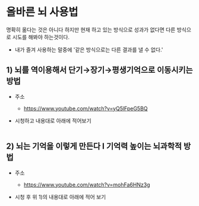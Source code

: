 # 올바른 뇌 사용법
명확히 옮다는 것은 아니다 하지만 현재 하고 있는 방식으로 성과가 없다면 다른 방식으로 시도를 해봐야 하는것이다.
* 내가 즐겨 사용하는 말중에 '같은 방식으로는 다른 결과를 낼 수 없다.'

## 1) 뇌를 역이용해서 단기→장기→평생기억으로 이동시키는 방법
* 주소
  - https://www.youtube.com/watch?v=yQ5lFpeG5BQ

* 시청하고 내용대로 아래에 적어보기
```
```



## 2) 뇌는 기억을 이렇게 만든다 I 기억력 높이는 뇌과학적 방법
* 주소
  - https://www.youtube.com/watch?v=mohFa6HNz3g

* 시청 후 위 1)의 내용대로 아래에 적어 보기
```
```
